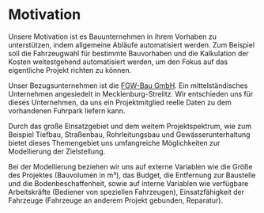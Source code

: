# Motivation
Unsere Motivation ist es Bauunternehmen in ihrem Vorhaben zu unterstützen, indem allgemeine Abläufe automatisiert werden. Zum Beispiel soll die Fahrzeugwahl für bestimmte Bauvorhaben und die Kalkulation der Kosten weitestgehend automatisiert werden, um den Fokus auf das eigentliche Projekt richten zu können.

Unser Bezugsunternehmen ist die [FGW-Bau GmbH](http://fgwbau.de/). Ein mittelständisches Unternehmen angesiedelt in Mecklenburg-Strelitz. Wir entschieden uns für dieses Unternehmen, da uns ein Projektmitglied reelle Daten zu dem vorhandenen Fuhrpark liefern kann.
	
Durch das große Einsatzgebiet und dem weitem Projektspektrum, wie zum Beispiel Tiefbau, Straßenbau, Rohrleitungsbau und Gewässerunterhaltung bietet dieses Themengebiet uns umfangreiche Möglichkeiten zur Modellierung der Zielstellung.
	
Bei der Modellierung beziehen wir uns auf externe Variablen wie die Größe des Projektes (Bauvolumen in m³), das Budget, die Entfernung zur Baustelle und die Bodenbeschaffenheit, sowie auf interne Variablen wie verfügbare Arbeitskräfte (Bediener von speziellen Fahrzeugen), Einsatzfähigkeit der Fahrzeuge (Fahrzeuge an anderem Projekt gebunden, Reparatur).
